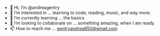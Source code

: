 - 👋 Hi, I’m @andreagentry
- 👀 I’m interested in ... learning to code, reading, music, and way more. 
- 🌱 I’m currently learning ... the basics
- 💞️ I’m looking to collaborate on ... something amazing, when I am ready. 
- 📫 How to reach me ... gentryandrea650@gmail.com

<!---
andreagentry/andreagentry is a ✨ special ✨ repository because its `README.md` (this file) appears on your GitHub profile.
You can click the Preview link to take a look at your changes.
--->
